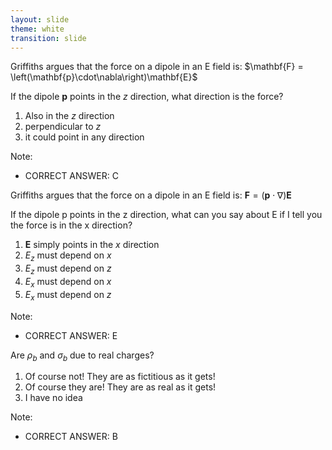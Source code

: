 ```yaml
---
layout: slide
theme: white
transition: slide
---
```


<section data-markdown>
Griffiths argues that the force on a dipole in an E field is:  $\mathbf{F} = \left(\mathbf{p}\cdot\nabla\right)\mathbf{E}$

If the dipole $\mathbf{p}$ points in the $z$ direction, what direction is the force?

1. Also in the $z$ direction
2. perpendicular to $z$
3. it could point in any direction

Note:
* CORRECT ANSWER: C


</section>

<section data-markdown>

Griffiths argues that the force on a dipole in an E field is:  $\mathbf{F} = \left(\mathbf{p}\cdot\nabla\right)\mathbf{E}$

If the dipole p points in the z direction, what can you say about E if I tell you the force is in the x direction?

1. $\mathbf{E}$ simply points in the $x$ direction
2. $E_z$ must depend on $x$
3. $E_z$ must depend on $z$
4. $E_x$ must depend on $x$
5. $E_x$ must depend on $z$

Note:
* CORRECT ANSWER: E

</section>

<section data-markdown>

Are $\rho_b$ and $\sigma_b$ due to real charges?

1. Of course not! They are as fictitious as it gets!
2. Of course they are!  They are as real as it gets!
3. I have no idea  


Note:
* CORRECT ANSWER: B
</section>
